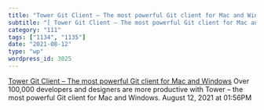 ```yaml
---
title: "Tower Git Client – The most powerful Git client for Mac and Windows"
subtitle: "[ Tower Git Client – The most powerful Git client for Mac and Windows](https://www.git-tower.com/mac..."
category: "111"
tags: ["1134", "1135"]
date: "2021-08-12"
type: "wp"
wordpress_id: 3025
---
```

[ Tower Git Client – The most powerful Git client for Mac and Windows](https://www.git-tower.com/mac)
 Over 100,000 developers and designers are more productive with Tower – the most powerful Git client for Mac and Windows.
August 12, 2021 at 01:56PM